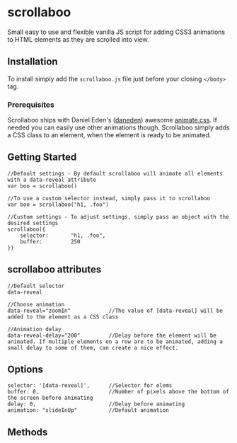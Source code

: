 # scrollaboo
Small easy to use and flexible vanilla JS script for adding CSS3 animations to HTML elements as they are scrolled into view.

## Installation
To install simply add the `scrollaboo.js` file just before your closing `</body>` tag. 

### Prerequisites
Scrollaboo ships with Daniel Eden's ([daneden](https://github.com/daneden)) awesome [animate.css](https://github.com/daneden/animate.css "animate.css").
If needed you can easily use other animations though. Scrollaboo simply adds a CSS class to an element, when the element is ready to be animated.

## Getting Started
    //Default settings - By default scrollaboo will animate all elements with a data-reveal attribute 
    var boo = scrollaboo()
    
    //To use a custom selector instead, simply pass it to scrollaboo
    var boo = scrollaboo("h1, .foo")
 
    //Custom settings - To adjust settings, simply pass an object with the desired settings 
    scrollaboo({ 
        selector:       "h1, .foo",
        buffer:         250 
    })

## scrollaboo attributes
    //Default selector
    data-reveal

    //Choose animation
    data-reveal="zoomIn"            //The value of [data-reveal] will be added to the element as a CSS class

    //Animation delay 
    data-reveal-delay="200"         //Delay before the element will be animated. If multiple elements on a row are to be animated, adding a small delay to some of them, can create a nice effect.

## Options
    selector: '[data-reveal]',		//Selector for elems		
	buffer: 0,						//Number of pixels above the bottom of the screen before animating
	delay: 0,						//Delay before animating
	animation: "slideInUp"			//Default animation 

## Methods
